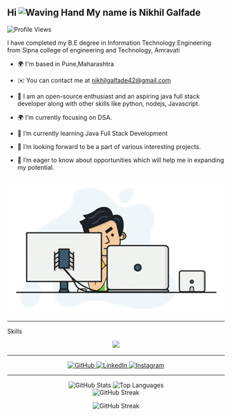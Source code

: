 
## Hi ![Waving Hand](https://user-images.githubusercontent.com/18350557/176309783-0785949b-9127-417c-8b55-ab5a4333674e.gif) My name is Nikhil Galfade
![Profile Views](https://komarev.com/ghpvc/?username=nikhilgalfade&color=blue)

I have completed my B.E degree in Information Technology Engineering from Sipna college of engineering and Technology, Amravati

- 🌍 I'm based in Pune,Maharashtra
  
- ✉️ You can contact me at nikhilgalfade42@gmail.com
  
- 🧠 I am an open-source enthusiast and an aspiring java full stack developer along with other skills like python, nodejs, Javascript.
  
- 🌍 I’m currently focusing on DSA.
  
- 🌱 I’m currently learning Java Full Stack Development
  
- 👯 I’m looking forward to be a part of various interesting projects.
  
- 🤝 I’m eager to know about opportunities which will help me in expanding my potential.




<p align="center">
  <img src="https://raw.githubusercontent.com/rahulvarma5297/rahulvarma5297/refs/heads/main/hadder.gif" alt="Animated Header">
</p>

_________________________________________________________________________________________________________________________________

Skills

<p align="center">
  <a href="https://skillicons.dev">
    <img src="https://skillicons.dev/icons?i=java,spring,python,html,css,tailwind,js,react,vscode,idea,postgres,git" />
  </a>
</p>

_________________________________________________________________________________________________________________________________

<p align="center">
  <a href="https://github.com/nikhilgalfade" target="_blank">
    <img src="https://skillicons.dev/icons?i=github" alt="GitHub" />
  </a>
  <a href="https://www.linkedin.com/in/nikhil-galfade-a0a08a253/" target="_blank">
    <img src="https://skillicons.dev/icons?i=linkedin" alt="LinkedIn" />
  </a>
  <a href="https://instagram.com/your-instagram-username" target="_blank">
    <img src="https://skillicons.dev/icons?i=instagram" alt="Instagram" />
  </a>
</p>

_________________________________________________________________________________________________________________________________


<div align="center">
  <img src="https://github-readme-stats.vercel.app/api?username=nikhilgalfade&show_icons=true&theme=default" alt="GitHub Stats" height="165" />
  <img src="https://github-readme-stats.vercel.app/api/top-langs/?username=nikhilgalfade&layout=compact&theme=default" alt="Top Languages" height="165" />
</div>

<div align="center">
  <img src="https://streak-stats.demolab.com/?user=nikhilgalfade&theme=default" alt="GitHub Streak" height="165" />
</div>

<p align="center">
  <img src="https://github-readme-streak-stats.herokuapp.com/?user=YOUR_USERNAME&theme=radical" alt="GitHub Streak" />
</p>

